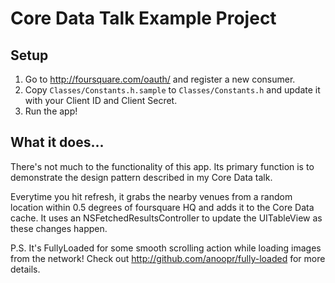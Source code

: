 # Core Data Talk Example Project

## Setup

1. Go to <http://foursquare.com/oauth/> and register a new consumer.
2. Copy `Classes/Constants.h.sample` to `Classes/Constants.h` and update it with your Client ID and Client Secret.
3. Run the app!

## What it does...

There's not much to the functionality of this app. Its primary function is to demonstrate the design pattern described in my Core Data talk.

Everytime you hit refresh, it grabs the nearby venues from a random location within 0.5 degrees of foursquare HQ and adds it to the Core Data cache.  It uses an NSFetchedResultsController to update the UITableView as these changes happen.

P.S. It's FullyLoaded for some smooth scrolling action while loading images from the network! Check out <http://github.com/anoopr/fully-loaded> for more details.
